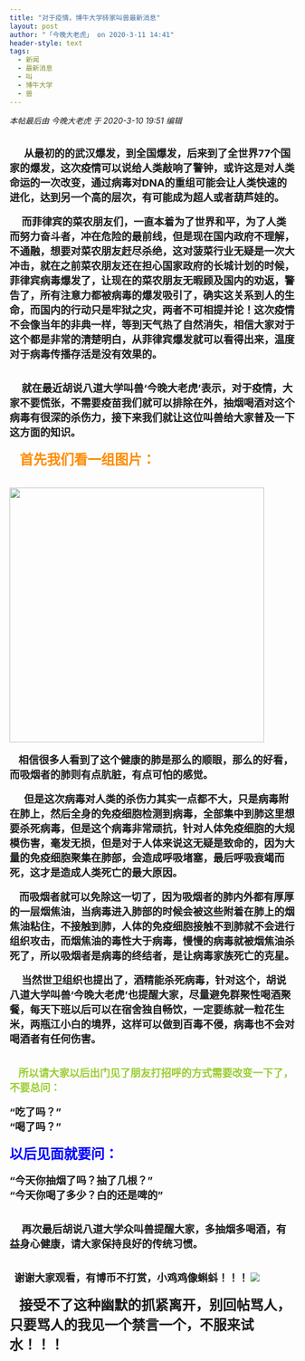 ```yaml
---
title: "对于疫情，博牛大学砖家叫兽最新消息"
layout: post
author: "「今晚大老虎」 on 2020-3-11 14:41"
header-style: text
tags:
  - 新闻
  - 最新消息
  - 叫
  - 博牛大学
  - 兽
---
```


<head></head>
<body>
 <i class="pstatus"> 本帖最后由 今晚大老虎 于 2020-3-10 19:51 编辑 </i>
 <br> 
 <br> 
 <br> 
 <font size="4"><strong>&nbsp; &nbsp;&nbsp; &nbsp;从最初的的武汉爆发，到全国爆发，后来到了全世界77个国家的爆发，这次疫情可以说给人类敲响了警钟，或许这是对人类命运的一次改变，通过病毒对DNA的重组可能会让人类快速的进化，达到另一个高的层次，有可能成为超人或者葫芦娃的。</strong></font>
 <br> 
 <br> 
 <font size="4"><strong>&nbsp; &nbsp;&nbsp;&nbsp;而菲律宾的菜农朋友们，一直本着为了世界和平，为了人类而努力奋斗者，冲在危险的最前线，但是现在国内政府不理解，不通融，想要对菜农朋友赶尽杀绝，这对菠菜行业无疑是一次大冲击，就在之前菜农朋友还在担心国家政府的长城计划的时候，菲律宾病毒爆发了，让现在的菜农朋友无暇顾及国内的劝返，警告了，所有注意力都被病毒的爆发吸引了，确实这关系到人的生命，而国内的行动只是牢狱之灾，两者不可相提并论！这次疫情不会像当年的非典一样，等到天气热了自然消失，相信大家对于这个都是非常的清楚明白，从菲律宾爆发就可以看得出来，温度对于病毒传播存活是没有效果的。</strong></font>
 <br> 
 <br> 
 <br> 
 <font size="4"><strong>&nbsp; &nbsp;&nbsp;&nbsp;就在最近胡说八道大学叫兽‘今晚大老虎’表示，对于疫情，大家不要慌张，不需要疫苗我们就可以排除在外，抽烟喝酒对这个病毒有很深的杀伤力，接下来我们就让这位叫兽给大家普及一下这方面的知识。</strong></font>
 <br> 
 <br> 
 <strong>&nbsp;&nbsp;<font size="5"><font color="#ff8c00">&nbsp;&nbsp;首先我们看一组图片：</font></font></strong>
 <br> 
 <br> 
 <br> 
 <ignore_js_op> 
  <img aid="1340583" src="https://bbs.boniu123.cc/data/attachment/forum/202003/10/165455rz2p6hp46h288ddh.jpg" zoomfile="data/attachment/forum/202003/10/165455rz2p6hp46h288ddh.jpg" file="data/attachment/forum/202003/10/165455rz2p6hp46h288ddh.jpg" width="450" inpost="1"> 
  <div class="tip tip_4 aimg_tip" id="aimg_1340583_menu" style="position: absolute; display: none" disautofocus="true"> 
   <div class="xs0"> 
    <p><strong>00001.jpg</strong> <em class="xg1">(28.92 KB, 下载次数: 0)</em></p> 
    <p> <a href="forum.php?mod=attachment&amp;aid=MTM0MDU4M3w4OWU0YjJhZHwxNTgzOTA5OTczfDB8NTc3NTc1&amp;nothumb=yes" target="_blank">下载附件</a> &nbsp;<a href="javascript:;" onclick="showWindow(this.id, this.getAttribute('url'), 'get', 0);" id="savephoto_1340583" url="home.php?mod=spacecp&amp;ac=album&amp;op=saveforumphoto&amp;aid=1340583&amp;handlekey=savephoto_1340583">保存到相册</a> </p> 
    <p class="xg1 y"><span title="2020-3-10 16:54">昨天&nbsp;16:54</span> 上传</p> 
   </div> 
   <div class="tip_horn"></div> 
  </div> 
 </ignore_js_op> 
 <br> 
 <br> &nbsp; &nbsp; 
 <font size="4"><strong>相信很多人看到了这个健康的肺是那么的顺眼，那么的好看，而吸烟者的肺则有点肮脏，有点可怕的感觉。</strong></font>
 <br> 
 <br> 
 <font size="4"><strong>&nbsp; &nbsp;&nbsp; &nbsp;但是这次病毒对人类的杀伤力其实一点都不大，只是病毒附在肺上，然后全身的免疫细胞检测到病毒，全部集中到肺这里想要杀死病毒，但是这个病毒非常顽抗，针对人体免疫细胞的大规模伤害，毫发无损，但是对于人体来说这无疑是致命的，因为大量的免疫细胞聚集在肺部，会造成呼吸堵塞，最后呼吸衰竭而死，这才是造成人类死亡的最大原因。</strong></font>
 <br> 
 <br> 
 <font size="4"><strong>&nbsp; &nbsp; 而吸烟者就可以免除这一切了，因为吸烟者的肺内外都有厚厚的一层烟焦油，当病毒进入肺部的时候会被这些附着在肺上的烟焦油粘住，不接触到肺，人体的免疫细胞接触不到肺就不会进行组织攻击，而烟焦油的毒性大于病毒，慢慢的病毒就被烟焦油杀死了，所以吸烟者是病毒的终结者，是让病毒家族死亡的克星。</strong></font>
 <br> 
 <br> 
 <font size="4"><strong>&nbsp; &nbsp;&nbsp;&nbsp;当然世卫组织也提出了，酒精能杀死病毒，针对这个，胡说八道大学叫兽‘今晚大老虎’也提醒大家，尽量避免群聚性喝酒聚餐，每天下班以后可以在宿舍独自畅饮，一定要练就一粒花生米，两瓶江小白的境界，这样可以做到百毒不侵，病毒也不会对喝酒者有任何伤害。</strong></font>
 <br> 
 <br> 
 <br> &nbsp; &nbsp; 
 <font size="4"><font color="#9acd32"><strong>所以请大家以后出门见了朋友打招呼的方式需要改变一下了，不要总问：</strong></font></font>
 <br> 
 <br> 
 <font size="4"><strong>“吃了吗？”</strong></font>
 <br> 
 <font size="4"><strong>“喝了吗？”</strong></font>
 <br> 
 <br> 
 <font size="5"><font color="#0000ff"><strong> 以后见面就要问：</strong></font></font>
 <br> 
 <br> 
 <font size="4"><strong>“今天你抽烟了吗？抽了几根？”</strong></font>
 <br> 
 <font size="4"><strong>“今天你喝了多少？白的还是啤的”</strong></font>
 <br> 
 <br> 
 <br> 
 <font size="4"><strong>&nbsp; &nbsp;&nbsp;&nbsp;再次最后胡说八道大学众叫兽提醒大家，多抽烟多喝酒，有益身心健康，请大家保持良好的传统习惯。</strong></font>
 <br> 
 <br> 
 <br> 
 <font size="4"><strong>&nbsp;&nbsp;谢谢大家观看，有博币不打赏，小鸡鸡像蝌蚪！！！</strong></font>
 <img src="https://bbs.boniu123.cc/static/image/smiley/4yangcong/33.gif" smilieid="453">
 <br> 
 <br> 
 <font size="5"><strong>&nbsp; &nbsp;接受不了这种幽默的抓紧离开，别回帖骂人，只要骂人的我见一个禁言一个，不服来试水！！！</strong></font>
 <br> 
 <br> 
 <br> 
 <br>
</body>


